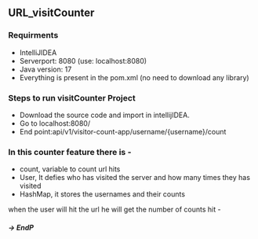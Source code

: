 ## URL_visitCounter
### Requirments
* IntelliJIDEA
* Serverport: 8080 (use: localhost:8080)
* Java version: 17
* Everything is present in the pom.xml (no need to download any library)
### Steps to run visitCounter Project
* Download the source code and import in intellijIDEA.
* Go to localhost:8080/
* End point:api/v1/visitor-count-app/username/{username}/count

### In this counter feature there is -
* count, variable to count url hits
* User, It defies who has visited the server and how many times they has visited
* HashMap, it stores the usernames and their counts

when the user will hit the url he will get the number of counts hit -
##### -> EndP
